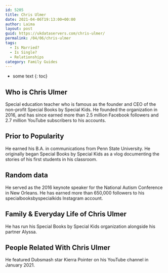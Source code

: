 ```yaml
---
id: 5205
title: Chris Ulmer
date: 2021-04-06T19:13:00+00:00
author: Laima
layout: post
guid: https://ukdataservers.com/chris-ulmer/
permalink: /04/06/chris-ulmer
tags:
  - Is Married?
  - Is Single?
  - Relationships
category: Family Guides
---
```


* some text
{: toc}


## Who is Chris Ulmer
                  
                  
                  
Special education teacher who is famous as the founder and CEO of the non-profit Special Books by Special Kids. He founded the organization in 2016, and has since earned more than 2.5 million Facebook followers and 2.7 million YouTube subscribers to his accounts. 
                  
              
            
              
            
                
                
                
## Prior to Popularity
                  
                  
                  
He earned his B.A. in communications from Penn State University. He originally began Special Books by Special Kids as a vlog documenting the stories of his first students in his classroom. 
                  
              
            
              
            
                
                
                
## Random data
                  
                  
                  
He served as the 2016 keynote speaker for the National Autism Conference in New Orleans. He has earned more than 650,000 followers to his specialbooksbyspecialkids Instagram account. 
                  
              
            
              
            
                
                
                
## Family & Everyday Life of Chris Ulmer
                  
                  
                  
He has run his Special Books by Special Kids organization alongside his partner Alyssa. 
                  
              
            
              
            
                
                
                
## People Related With Chris Ulmer
                  
                  
                  
He featured Dubsmash star Kierra Pointer on his YouTube channel in January 2021.
                  
              
            
              
            
                
              
            
              
              
            
            
              
            
          
          
          